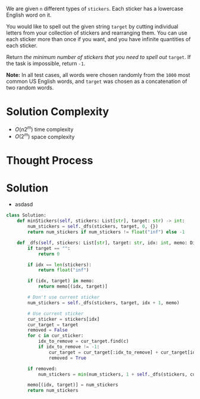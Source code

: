 We are given `n` different types of `stickers`. Each sticker has a lowercase English word on it.

You would like to spell out the given string `target` by cutting individual letters from your collection of stickers and rearranging them. You can use each sticker more than once if you want, and you have infinite quantities of each sticker.

Return _the minimum number of stickers that you need to spell out_ `target`. If the task is impossible, return `-1`.

**Note:** In all test cases, all words were chosen randomly from the `1000` most common US English words, and `target` was chosen as a concatenation of two random words.
# Solution Complexity
- $O(n2^m)$ time complexity
- $O(2^m)$ space complexity
# Thought Process
# Solution
- asdasd
```Python
class Solution:
	def minStickers(self, stickers: List[str], target: str) -> int:
		num_stickers = self._dfs(stickers, target, 0, {})
		return num_stickers if num_stickers != float("inf") else -1

	def _dfs(self, stickers: List[str], target: str, idx: int, memo: Dict) -> int:
		if target == "":
			return 0

		if idx == len(stickers):
			return float("inf")

		if (idx, target) in memo:
			return memo[(idx, target)]

		# Don't use current sticker
		num_stickers = self._dfs(stickers, target, idx + 1, memo)

		# Use current sticker
		cur_sticker = stickers[idx]
		cur_target = target
		removed = False
		for c in cur_sticker:
			idx_to_remove = cur_target.find(c)
			if idx_to_remove != -1:
				cur_target = cur_target[:idx_to_remove] + cur_target[idx_to_remove + 1:]
				removed = True

		if removed:
			num_stickers = min(num_stickers, 1 + self._dfs(stickers, cur_target, idx, memo))

		memo[(idx, target)] = num_stickers
		return num_stickers
```